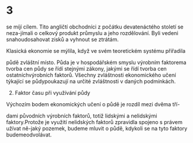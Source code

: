 # 3

se míjí cílem. Tito angličtí obchodníci z počátku devatenáctého století se neza-jímali o celkový produkt průmyslu a jeho rozdělování. Byli vedeni snahoudosahovat zisků a vyhnout se ztrátám.

Klasická ekonomie se mýlila, když ve svém teoretickém systému přiřadila

půdě zvláštní místo. Půda je v hospodářském smyslu výrobním faktorema tvorba cen půdy se řídí stejnými zákony, jakými se řídí tvorba cen ostatníchvýrobních faktorů. Všechny zvláštnosti ekonomického učení týkající se půdypoukazují na určité zvláštnosti v daných podmínkách.

2. Faktor času při využívání půdy

Výchozím bodem ekonomických učení o půdě je rozdíl mezi dvěma tří-

dami původních výrobních faktorů, totiž lidskými a nelidskými faktory.Protože je využití nelidských faktorů zpravidla spojeno s právem užívat ně-jaký pozemek, budeme mluvit o půdě, kdykoli se na tyto faktory budemeodvolávat.

